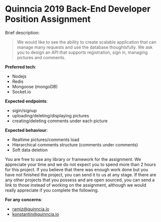 # Quinncia 2019 Back-End Developer Position Assignment

Brief description:
> We would like to see the ability to create scalable application that can manage many requests and use the database thoughtsfully. We ask you to design an API that supports registration, sign in, managing pictures and comments.

**Preferred tech**:
- Nodejs
- Redis
- Mongoose (mongoDB)
- Socket.io


**Expected endpoints**:

- sigin/signup
- uploading/deleting/displaying pictures
- creating/deleting comments under each picture


**Expected behaviour**:

- Realtime pictures/comments load
- Hierarchical comments structure (comments under comments)
- Soft data deletion

You are free to use any library or framework for the assignment. We appreciate your time and we do not expect you to spend more than 2 hours for this project. If you believe that there was enough work done but you have not finished the project, you can send it to us at any stage. If there are any other projects that you possess and are open sourced, you can send a link to those instead of working on the assignment, although we would really appreciate if you complete the following.

**For any concerns**:
- ramiz@quinncia.io
- konstantin@quinncia.io
